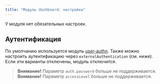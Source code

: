 ```yaml
---
title: "Модуль dashboard: настройки"
---
```


У модуля нет обязательных настроек.

<!-- SCHEMA -->

## Аутентификация

По умолчанию используется модуль [user-authn](/products/kubernetes-platform/documentation/v1/modules/150-user-authn/). Также можно настроить аутентификацию через `externalAuthentication` (см. ниже).
Если эти варианты отключены, модуль отключится.

> **Внимание!** Параметр `auth.password` больше не поддерживается.
> **Внимание!** Параметр `accessLevel` больше не поддерживается.
